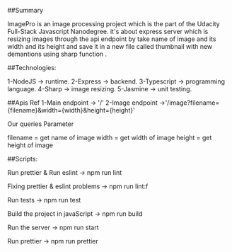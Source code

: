##Summary

ImagePro is an image processing project which is the part of the Udacity Full-Stack Javascript Nanodegree.
it's about express server which is resizing images through the api endpoint  by take name of image
and its width and its height and save it in a new file called thumbnail
with new demantions using sharp function .


##Technologies:

1-NodeJS -> runtime.
2-Express -> backend.
3-Typescript -> programming language.
4-Sharp -> image resizing.
5-Jasmine -> unit testing.


##Apis Ref
1-Main endpoint -> '/'
2-Image endpoint ->'/image?filename={filename}&width={width}&height={height}'

Our queries Parameter

filename = get name of image
width = get width of image
height = get height of image 


##Scripts:

Run prettier & Run eslint -> npm run lint

Fixing prettier & eslint problems -> npm run lint:f

Run tests -> npm run test

Build the project in javaScript -> npm run build

Run the server -> npm run start

Run prettier -> npm run prettier 
